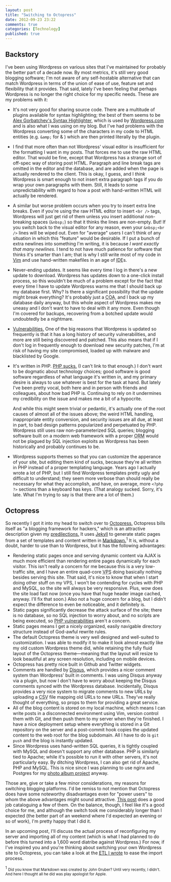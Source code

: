 ```yaml
---
layout: post
title: "Switching to Octopress"
date: 2012-09-23 23:22
comments: true
categories: [Technology]
published: true
---
```


## Backstory

I've been using Wordpress on various sites that I've maintained for probably the
better part of a decade now. By most metrics, it's still very good blogging
software; I'm not aware of any self-hostable alternative that can match
Wordpress in terms of the union of ease of use, feature set and flexibility that
it provides. That said, lately I've been feeling that perhaps Wordpress is no
longer the right choice for my specific needs. These are my problems with it:

- It's not very good for sharing source code. There are a multitude of plugins
  available for syntax highlighting; the best of them seems to be
  [Alex Gorbatchev's Syntax Highlighter](http://alexgorbatchev.com/SyntaxHighlighter/),
  which is used by
  [Wordpress.com](http://wordpress.com) and is also what I was using on my blog.
  But I've had problems with the Wordpress converting some of the characters in
  my code to HTML entities (e.g. `&amp;` for & ) which are then printed
  literally by the plugin.
- I find that more often than not Wordpress' visual editor is
  insufficient for the formatting I want in my posts. That forces me to use
  the raw HTML editor. That would be fine, except that Wordpress has a strange
  sort of off-spec way of storing post HTML. Paragraph and line break tags are
  omitted in the editor and the database, and are added when the page is
  actually rendered to the client. This is okay, I guess, and I *think*
  Wordpress is smart enough to not insert extra paragraph tags if you do wrap
  your own paragraphs with them. Still, it leads to some unpredictability with
  regard to how a post with hand-written HTML will actually be rendered.
- A similar but worse problem occurs when you try to insert extra line breaks.
  Even if you're using the raw HTML editor to insert `<br />` tags, Wordpress
  will just get rid of them unless you insert additional non-breaking spaces
  (`&nbsp;`) so that it thinks the lines are non-empty. But! If you switch back
  to the visual editor for any reason, even your `&nbsp;<br />` lines will be
  wiped out. Even for "average" users I can't think of any situation in which
  this "feature" would be desirable. If I put a bunch of extra newlines into
  something I'm writing, it is because *I want exactly that many newlines.* I
  tend to not have much patience for software that thinks it's smarter than
  I am; that is why I still write most of my code in [Vim](http://www.vim.org/)
  and use hand-written makefiles in an age of
  <acronym title="Integrated Development Environment">IDE</acronym>s.
- Never-ending updates. It seems like every time I log in there's a new update
  to download. Wordpress has updates down to a one-click install process, so
  this wouldn't be much of a problem except for the fact that
  every time I have to update Wordpress warns me that I should back up my
  database first. Why? Is there a significant possibility that the update might
  break everything? It's probably just a
  <acronym title="Cover Our Asses">COA</acronym>, and I back up my database
  daily anyway, but this whole aspect of Wordpress makes me uneasy and I don't
  want to have to deal with it any more. Even though I'm covered for backups,
  recovering from a botched update would undoubtedly be a nightmare.
- [Vulnerabilities.](http://en.wikipedia.org/wiki/WordPress#Vulnerabilities) One
  of the big reasons that Wordpress is updated so frequently is that it has a
  long history of security vulnerabilities, and more are still being discovered
  and patched. This also means that if I don't log in frequently enough to
  download new security patches, I'm at risk of having my site compromised,
  loaded up with malware and blacklisted by Google.
- It's written in PHP. [PHP sucks.](http://me.veekun.com/blog/2012/04/09/php-a-fractal-of-bad-design/)
  (I can't link to that enough.) I don't want to be dogmatic about technology
  choices; good software is good software regardless of what language it's
  written in, and my primary desire is always to use whatever is best for the
  task at hand. But lately I've been pretty vocal, both here and in person with
  friends and colleagues, about how bad PHP is. Continuing to rely on it
  undermines my credibility on the issue and makes me a bit of a hypocrite.

  And while this might seem trivial or pedantic, it's
  actually one of the root causes of almost all of the issues above; the weird
  HTML handling, inappropriate entity conversion, and security issues are all
  due, at least in part, to bad design patterns popularized and perpetuated by
  PHP. Wordpress still uses raw non-parameterized SQL queries; blogging software
  built on a modern web framework with a proper
  <acronym title="Object-Relational Mapping">ORM</acronym>
  would not be plagued by SQL
  injection exploits as Wordpress has been historically and probably continues
  to be.
- Wordpress supports themes so that you can customize the apperance of your
  site, but editing them kind of sucks, because they're all written in PHP
  instead of a proper templating language. Years ago I actually wrote a lot of
  PHP, but I still find Wordpress templates pretty ugly and difficult to
  understand; they seem more verbose than should really be necessary for what
  they accomplish, and have, on average, more `<?php ?>` sections than a
  keyboard has keys. (That analogy sucked. Sorry, it's late. What I'm trying to
  say is that there are a lot of them.)

## Octopress

So recently I got it into my head to switch over to
[Octopress.](http://octopress.org/) Octopress bills itself as "a blogging
framework for hackers," which is an attractive description given my
[predilections.](/categories/coding) It uses
[Jekyll](https://github.com/mojombo/jekyll) to generate static pages from a set
of templates and content written in
[Markdown.](http://daringfireball.net/projects/markdown/)<sup>1</sup> It is,
without a doubt, harder to use than to Wordpress, but it has the following
advantages:

- Rendering static pages once and serving dynamic content via AJAX is much more
  efficient than rendering entire pages dynamically for each visitor. This isn't
  really a concern for me because this is a very low-traffic site, and I have an
  entire quad-core <acronym title="Virtual Private Server">VPS</acronym>
  doing basically nothing besides serving this site. That said, it's nice to
  know that when I start doing other stuff on my VPS, I won't be contending for
  cycles with PHP and MySQL, so the site will always be very responsive. Plus,
  wow does the site load fast now (once you have that huge header image cached,
  anyway. I'll fix that soon.) Also not a huge concern for a blog, but I
  didn't expect the difference to even be noticeable, and it definitely is.
- Static pages significantly decrease the attack surface of the site; there is
  no database, so no SQL injection to worry about, and no scripts are being
  executed, so [PHP vulnerabilities](http://www.kb.cert.org/vuls/id/520827)
  aren't a concern.
- Static pages means I get a nicely organized, easily navigable directory
  structure instead of God-awful rewrite rules.
- The default Octopress theme is very well designed and well-suited to
  customization.  I was able to modify it to make it look almost exactly like my
  old custom Wordpress theme did, while retaining the fully fluid layout of the
  Octopress theme&mdash;meaning that the layout will resize to look beautiful at
  any screen resolution, including on mobile devices.
- Octopress has pretty nice built in Github and Twitter widgets.
- Comments are handled by [Disqus](http://disqus.com/), which provides a nicer
  comment system than Wordpress' built in comments.  I was using Disqus anyway
  via a plugin, but now I don't have to worry about keeping the Disqus comments
  synced with the Wordpress database. Incidentally, Disqus provides a very nice
  system to migrate comments to new URLs by uploading a
  <acronym title="Comma Separate Value">CSV</acronym> file mapping old URLs to
  new URLs. They've really thought of everything, so props to them for providing
  a great service.
- All of the blog content is stored on my local machine, which means I can write
  posts in a disconnected environment using Vim, version control them with Git,
  and then push them to my server when they're finished. I have a nice
  deployment setup where everything is stored in a Git repository on the server
  and a post-commit hook copies the updated content to the web root for the blog
  subdomain. All I have to do is `git push` and the blog is instantly updated.
- Since Wordpress uses hand-written SQL queries, it is tightly coupled with
  MySQL and doesn't support any other database. PHP is similarly tied to Apache;
  while it's possible to run it with other servers, it's not particularly easy.
  By ditching Wordpress, I can also get rid of Apache, PHP and MySQL. This is
  nice since I was planning to use nginx and Postgres for my
  [photo album project](/entry/2012/09/14/social-networks-and-content-ownership/)
  anyway.

Those are, give or take a few minor considerations, my reasons for switching
blogging platforms. I'd be remiss to not mention that Octopress does have some
noteworthy disadvantages even for "power users" to whom the above advantages
might sound attractive.
[This post](http://alblue.bandlem.com/2012/02/disadvantages-of-octopress.html
"Disadvantages of Octopress - AlBlue's Blog")
does a good job cataloguing a few of them. On the balance, though, I feel like
it's a good choice for me, and although the switch took me considerably longer
than I expected (the better part of an weekend where I'd expected an evening or
so of work), I'm pretty happy that I did it.

In an upcoming post, I'll discuss the actual process of reconfiguring my server
and importing all of my content (which is what I had planned to do before this
turned into a 1,600 word diatribe against Wordpress.) For now, if I've inspired
you and you're thinking about switching your own Wordpress site to Octopress,
you can take a look at the
[<acronym title="Extract, Transform, Load">ETL</acronym> I wrote](https://github.com/mlindgren/wp2octopress)
to ease the import process.

<sup>1</sup> <small>Did you know that Markdown was created by John Gruber? Until very
recently, I didn't. And here I thought all he did was play apologist for
Apple.</small>

